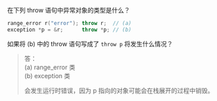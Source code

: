 在下列 throw 语句中异常对象的类型是什么？

```cpp
range_error r("error"); throw r;  // (a)
exception *p = &r;      throw *p; // (b)
```

如果将 (b) 中的 throw 语句写成了 `throw p` 将发生什么情况？

> 答：  
> (a) range_error 类  
> (b) exception 类
>
> 会发生运行时错误，因为 p 指向的对象可能会在栈展开的过程中销毁。
